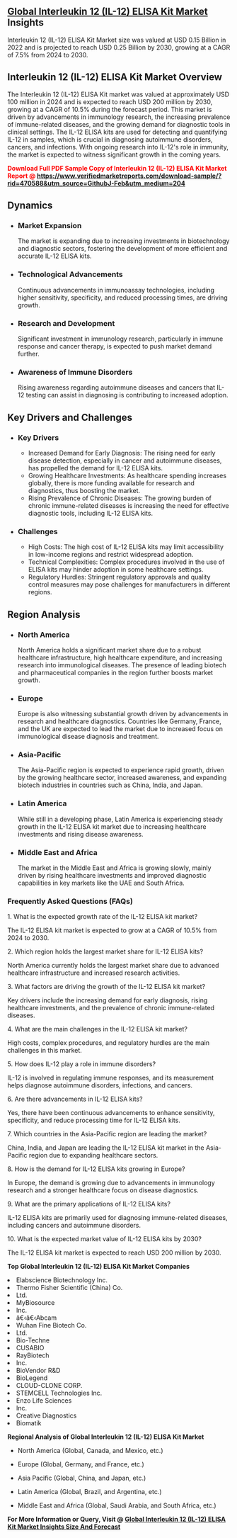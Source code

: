<h2><a href="https://www.verifiedmarketreports.com/download-sample/?rid=470588&amp;utm_source=GithubJ&amp;utm_medium=204" target="_blank">Global Interleukin 12 (IL-12) ELISA Kit Market</a> Insights</h2><p>Interleukin 12 (IL-12) ELISA Kit Market size was valued at USD 0.15 Billion in 2022 and is projected to reach USD 0.25 Billion by 2030, growing at a CAGR of 7.5% from 2024 to 2030.</p><p> <h2>Interleukin 12 (IL-12) ELISA Kit Market Overview</h2> <p>The Interleukin 12 (IL-12) ELISA Kit market was valued at approximately USD 100 million in 2024 and is expected to reach USD 200 million by 2030, growing at a CAGR of 10.5% during the forecast period. This market is driven by advancements in immunology research, the increasing prevalence of immune-related diseases, and the growing demand for diagnostic tools in clinical settings. The IL-12 ELISA kits are used for detecting and quantifying IL-12 in samples, which is crucial in diagnosing autoimmune disorders, cancers, and infections. With ongoing research into IL-12's role in immunity, the market is expected to witness significant growth in the coming years.</p> <p><strong><p><span class=""><span style="color: #ff0000;"><strong>Download Full PDF Sample Copy of Interleukin 12 (IL-12) ELISA Kit Market Report</strong> @ </span><a href="https://www.verifiedmarketreports.com/download-sample/?rid=470588&amp;utm_source=GithubJ-Feb&amp;utm_medium=204" target="_blank">https://www.verifiedmarketreports.com/download-sample/?rid=470588&amp;utm_source=GithubJ-Feb&amp;utm_medium=204</a></span></p></strong></p> <h2>Dynamics</h2> <ul> <li><h3>Market Expansion</h3> The market is expanding due to increasing investments in biotechnology and diagnostic sectors, fostering the development of more efficient and accurate IL-12 ELISA kits.</li> <li><h3>Technological Advancements</h3> Continuous advancements in immunoassay technologies, including higher sensitivity, specificity, and reduced processing times, are driving growth.</li> <li><h3>Research and Development</h3> Significant investment in immunology research, particularly in immune response and cancer therapy, is expected to push market demand further.</li> <li><h3>Awareness of Immune Disorders</h3> Rising awareness regarding autoimmune diseases and cancers that IL-12 testing can assist in diagnosing is contributing to increased adoption.</li> </ul> <h2>Key Drivers and Challenges</h2> <ul> <li><h3>Key Drivers</h3> <ul> <li>Increased Demand for Early Diagnosis: The rising need for early disease detection, especially in cancer and autoimmune diseases, has propelled the demand for IL-12 ELISA kits.</li> <li>Growing Healthcare Investments: As healthcare spending increases globally, there is more funding available for research and diagnostics, thus boosting the market.</li> <li>Rising Prevalence of Chronic Diseases: The growing burden of chronic immune-related diseases is increasing the need for effective diagnostic tools, including IL-12 ELISA kits.</li> </ul> </li> <li><h3>Challenges</h3> <ul> <li>High Costs: The high cost of IL-12 ELISA kits may limit accessibility in low-income regions and restrict widespread adoption.</li> <li>Technical Complexities: Complex procedures involved in the use of ELISA kits may hinder adoption in some healthcare settings.</li> <li>Regulatory Hurdles: Stringent regulatory approvals and quality control measures may pose challenges for manufacturers in different regions.</li> </ul> </li> </ul> <h2>Region Analysis</h2> <ul> <li><h3>North America</h3> North America holds a significant market share due to a robust healthcare infrastructure, high healthcare expenditure, and increasing research into immunological diseases. The presence of leading biotech and pharmaceutical companies in the region further boosts market growth.</li> <li><h3>Europe</h3> Europe is also witnessing substantial growth driven by advancements in research and healthcare diagnostics. Countries like Germany, France, and the UK are expected to lead the market due to increased focus on immunological disease diagnosis and treatment.</li> <li><h3>Asia-Pacific</h3> The Asia-Pacific region is expected to experience rapid growth, driven by the growing healthcare sector, increased awareness, and expanding biotech industries in countries such as China, India, and Japan.</li> <li><h3>Latin America</h3> While still in a developing phase, Latin America is experiencing steady growth in the IL-12 ELISA kit market due to increasing healthcare investments and rising disease awareness.</li> <li><h3>Middle East and Africa</h3> The market in the Middle East and Africa is growing slowly, mainly driven by rising healthcare investments and improved diagnostic capabilities in key markets like the UAE and South Africa.</li> </ul> <h3>Frequently Asked Questions (FAQs)</h3> <p>1. What is the expected growth rate of the IL-12 ELISA kit market?</p> <p>The IL-12 ELISA kit market is expected to grow at a CAGR of 10.5% from 2024 to 2030.</p> <p>2. Which region holds the largest market share for IL-12 ELISA kits?</p> <p>North America currently holds the largest market share due to advanced healthcare infrastructure and increased research activities.</p> <p>3. What factors are driving the growth of the IL-12 ELISA kit market?</p> <p>Key drivers include the increasing demand for early diagnosis, rising healthcare investments, and the prevalence of chronic immune-related diseases.</p> <p>4. What are the main challenges in the IL-12 ELISA kit market?</p> <p>High costs, complex procedures, and regulatory hurdles are the main challenges in this market.</p> <p>5. How does IL-12 play a role in immune disorders?</p> <p>IL-12 is involved in regulating immune responses, and its measurement helps diagnose autoimmune disorders, infections, and cancers.</p> <p>6. Are there advancements in IL-12 ELISA kits?</p> <p>Yes, there have been continuous advancements to enhance sensitivity, specificity, and reduce processing time for IL-12 ELISA kits.</p> <p>7. Which countries in the Asia-Pacific region are leading the market?</p> <p>China, India, and Japan are leading the IL-12 ELISA kit market in the Asia-Pacific region due to expanding healthcare sectors.</p> <p>8. How is the demand for IL-12 ELISA kits growing in Europe?</p> <p>In Europe, the demand is growing due to advancements in immunology research and a stronger healthcare focus on disease diagnostics.</p> <p>9. What are the primary applications of IL-12 ELISA kits?</p> <p>IL-12 ELISA kits are primarily used for diagnosing immune-related diseases, including cancers and autoimmune disorders.</p> <p>10. What is the expected market value of IL-12 ELISA kits by 2030?</p> <p>The IL-12 ELISA kit market is expected to reach USD 200 million by 2030.</p> </p><p><strong>Top Global Interleukin 12 (IL-12) ELISA Kit Market Companies</strong></p><div data-test-id=""><p><li>Elabscience Biotechnology Inc.</li><li> Thermo Fisher Scientific (China) Co.</li><li> Ltd.</li><li> MyBiosource</li><li> Inc.</li><li> â€‹â€‹Abcam</li><li> Wuhan Fine Biotech Co.</li><li> Ltd.</li><li> Bio-Techne</li><li> CUSABIO</li><li> RayBiotech</li><li> Inc.</li><li> BioVendor R&D</li><li> BioLegend</li><li> CLOUD-CLONE CORP.</li><li> STEMCELL Technologies Inc.</li><li> Enzo Life Sciences</li><li> Inc.</li><li> Creative Diagnostics</li><li> Biomatik</li></p><div><strong>Regional Analysis of&nbsp;Global Interleukin 12 (IL-12) ELISA Kit Market</strong></div><ul><li dir="ltr"><p dir="ltr">North America&nbsp;(Global, Canada, and Mexico, etc.)</p></li><li dir="ltr"><p dir="ltr">Europe (Global, Germany, and France, etc.)</p></li><li dir="ltr"><p dir="ltr">Asia Pacific&nbsp;(Global, China, and Japan, etc.)</p></li><li dir="ltr"><p dir="ltr">Latin America&nbsp;(Global, Brazil, and Argentina, etc.)</p></li><li dir="ltr">Middle East and Africa&nbsp;(Global, Saudi Arabia, and South Africa, etc.)</li></ul><p><strong>For More Information or Query, Visit @&nbsp;</strong><strong><a href="https://www.verifiedmarketreports.com/product/interleukin-12-il-12-elisa-kit-market/?utm_source=GithubJ&amp;utm_medium=204" target="_blank">Global Interleukin 12 (IL-12) ELISA Kit Market Insights Size And Forecast</a></strong></p></div>

